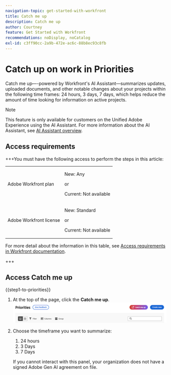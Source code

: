 ```yaml
---
navigation-topic: get-started-with-workfront
title: Catch me up
description: Catch me up
author: Courtney
feature: Get Started with Workfront
recommendations: noDisplay, noCatalog
exl-id: c3ff90cc-2a9b-472e-ac6c-88b8ec93c8fb
---
```

# Catch up on work in Priorities

Catch me up—-powered by Workfront's AI Assistant—summarizes updates, uploaded documents, and other notable changes about your projects within the following time frames: 24 hours, 3 days, 7 days, which helps reduce the amount of time looking for information on active projects.

>[!NOTE]
>
>This feature is only available for customers on the Unified Adobe Experience using the AI Assistant. For more information about the AI Assistant, see [AI Assistant overview](/help/quicksilver/workfront-basics/ai-assistant/ai-assistant-overview.md).

## Access requirements

+++You must have the following access to perform the steps in this article: 

<table style="table-layout:auto"> 
 <col> 
 <col> 
 <tbody> 
  <tr> 
   <td role="rowheader">Adobe Workfront plan</td> 
   <td><p>New: Any</p>
       <p>or</p>
       <p>Current: Not available</p></td>
  </tr> 
  <tr> 
   <td role="rowheader">Adobe Workfront license</td> 
   <td><p>New: Standard</p>
       <p>or</p>
       <p>Current: Not available</p></td>
  </tr> 
 </tbody> 
</table>

For more detail about the information in this table, see [Access requirements in Workfront documentation](/help/quicksilver/administration-and-setup/add-users/access-levels-and-object-permissions/access-level-requirements-in-documentation.md).

+++


## Access Catch me up

{{step1-to-priorities}}

1. At the top of the page, click the **Catch me up**.
    ![catch me up button](assets/catch-me-up-button.png)
1. Choose the timeframe you want to summarize:
    1. 24 hours
    1. 3 Days
    1. 7 Days

   If you cannot interact with this panel, your organization does not have a signed Adobe Gen AI agreement on file.
